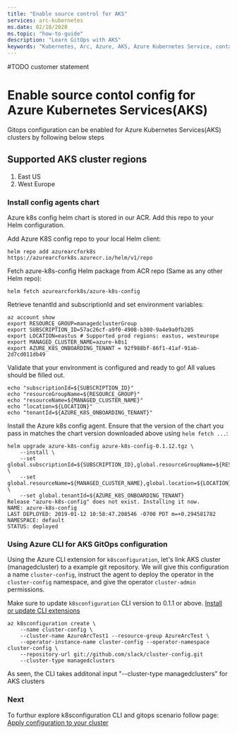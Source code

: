```yaml
---
title: "Enable source control for AKS"
services: arc-kubernetes
ms.date: 02/18/2020
ms.topic: "how-to-guide"
description: "Learn GitOps with AKS"
keywords: "Kubernetes, Arc, Azure, AKS, Azure Kubernetes Service, containers"
---
```

#TODO customer statement

# Enable source contol config for Azure Kubernetes Services(AKS)
Gitops configuration can be enabled for Azure Kubernetes Services(AKS) clusters by following below steps

## Supported AKS cluster regions

1. East US
2. West Europe

### Install config agents chart

Azure k8s config helm chart is stored in our  ACR. Add this repo to your Helm configuration.

Add Azure K8S config repo to your local Helm client:

```console
helm repo add azurearcfork8s https://azurearcfork8s.azurecr.io/helm/v1/repo
```

Fetch azure-k8s-config Helm package from ACR repo (Same as any other Helm repo):

```console
helm fetch azurearcfork8s/azure-k8s-config
```

Retrieve tenantId and subscriptionId and set environment variables:

```console
az account show
export RESOURCE_GROUP=managedclusterGroup
export SUBSCRIPTION_ID=57ac26cf-a9f0-4908-b300-9a4e9a0fb205
export LOCATION=eastus # Supported prod regions: eastus, westeurope
export MANAGED_CLUSTER_NAME=azure-k8s1
export AZURE_K8S_ONBOARDING_TENANT = 92f988bf-86f1-41af-91ab-2d7cd011db49
```
 
Validate that your environment is configured and ready to go! All values should be filled out.

```console
echo "subscriptionId=${SUBSCRIPTION_ID}"
echo "resourceGroupName=${RESOURCE_GROUP}"
echo "resourceName=${MANAGED_CLUSTER_NAME}"
echo "location=${LOCATION}"
echo "tenantId=${AZURE_K8S_ONBOARDING_TENANT}"
```

Install the Azure k8s config agent. Ensure that the version of the chart you pass in matches the chart version downloaded above using `helm fetch ...`:

```console
helm upgrade azure-k8s-config azure-k8s-config-0.1.12.tgz \
    --install \
    --set global.subscriptionId=${SUBSCRIPTION_ID},global.resourceGroupName=${RESOURCE_GROUP} \
    --set global.resourceName=${MANAGED_CLUSTER_NAME},global.location=${LOCATION} \
    --set global.tenantId=${AZURE_K8S_ONBOARDING_TENANT}     
Release "azure-k8s-config" does not exist. Installing it now.
NAME: azure-k8s-config
LAST DEPLOYED: 2019-01-12 10:58:47.208546 -0700 PDT m=+0.294581782
NAMESPACE: default
STATUS: deployed
```

### Using Azure CLI for AKS GitOps configuration 

Using the Azure CLI extension for `k8sconfiguration`, let's link AKS cluster (managedcluster) to a example git repository. We will give this configuration a name `cluster-config`, instruct the agent to deploy the operator in the `cluster-config` namespace, and give the operator `cluster-admin` permissions.

Make sure to update `k8sconfiguration` CLI version to 0.1.1 or above. [Install or update CLI extensions](./install-cli-extension.md)

```console
az k8sconfiguration create \
    --name cluster-config \
    --cluster-name AzureArcTest1 --resource-group AzureArcTest \
    --operator-instance-name cluster-config --operator-namespace cluster-config \
    --repository-url git://github.com/slack/cluster-config.git
	--cluster-type managedclusters
```

As seen, the CLI takes additonal input "--cluster-type managedclusters" for AKS clusters  

### Next

To furthur explore k8sconfiguration CLI and gitops scenario follow page: [Apply configuration to your cluster](./03-use-gitops.md)
